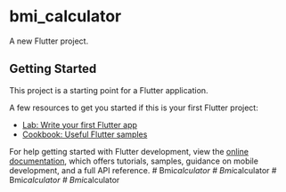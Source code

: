 # bmi_calculator

A new Flutter project.

## Getting Started

This project is a starting point for a Flutter application.

A few resources to get you started if this is your first Flutter project:

- [Lab: Write your first Flutter app](https://docs.flutter.dev/get-started/codelab)
- [Cookbook: Useful Flutter samples](https://docs.flutter.dev/cookbook)

For help getting started with Flutter development, view the
[online documentation](https://docs.flutter.dev/), which offers tutorials,
samples, guidance on mobile development, and a full API reference.
#   B m i _ c a l c u l a t o r  
 #   B m i _ c a l c u l a t o r  
 #   B m i _ c a l c u l a t o r  
 #   B m i _ c a l c u l a t o r  
 